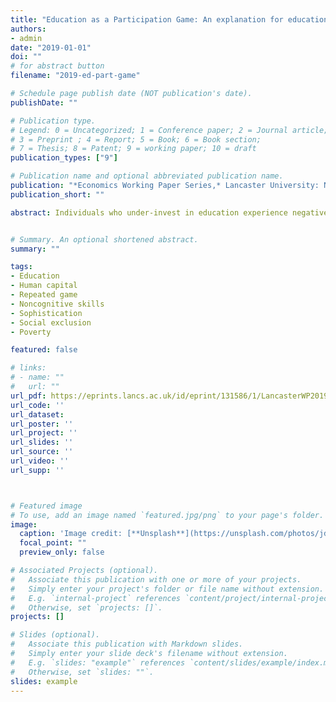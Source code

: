 ```yaml
---
title: "Education as a Participation Game: An explanation for educational under-investment"
authors:
- admin
date: "2019-01-01"
doi: ""
# for abstract button
filename: "2019-ed-part-game"

# Schedule page publish date (NOT publication's date).
publishDate: ""

# Publication type.
# Legend: 0 = Uncategorized; 1 = Conference paper; 2 = Journal article;
# 3 = Preprint ; 4 = Report; 5 = Book; 6 = Book section;
# 7 = Thesis; 8 = Patent; 9 = working paper; 10 = draft
publication_types: ["9"]

# Publication name and optional abbreviated publication name.
publication: "*Economics Working Paper Series,* Lancaster University: No.2019-002"
publication_short: ""

abstract: Individuals who under-invest in education experience negative outcomes along most measurable dimensions. Although such under-investment is common, it is not adequately explained by existing economic theory. We disaggregate the canonical educational investment decision into a series of incremental educational opportunities, and thereby endogenously separate economic agents into high- and lowparticipation equilibria. We derive self-productivity in cognitive ability development, and we identify the effects of specific noncognitive skills. Our results suggest that early intervention should focus on children’s noncognitive skills, whilst later intervention should not target disadvantaged individuals directly — it should focus instead on specified aspects of their educational provision.


# Summary. An optional shortened abstract.
summary: ""

tags:
- Education
- Human capital
- Repeated game
- Noncognitive skills
- Sophistication
- Social exclusion
- Poverty

featured: false

# links:
# - name: ""
#   url: ""
url_pdf: https://eprints.lancs.ac.uk/id/eprint/131586/1/LancasterWP2019_002.pdf
url_code: ''
url_dataset:
url_poster: ''
url_project: ''
url_slides: ''
url_source: ''
url_video: ''
url_supp: ''



# Featured image
# To use, add an image named `featured.jpg/png` to your page's folder.
image:
  caption: 'Image credit: [**Unsplash**](https://unsplash.com/photos/jdD8gXaTZsc)'
  focal_point: ""
  preview_only: false

# Associated Projects (optional).
#   Associate this publication with one or more of your projects.
#   Simply enter your project's folder or file name without extension.
#   E.g. `internal-project` references `content/project/internal-project/index.md`.
#   Otherwise, set `projects: []`.
projects: []

# Slides (optional).
#   Associate this publication with Markdown slides.
#   Simply enter your slide deck's filename without extension.
#   E.g. `slides: "example"` references `content/slides/example/index.md`.
#   Otherwise, set `slides: ""`.
slides: example
---
```

